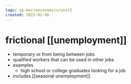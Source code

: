 ```yaml
---
tags: ap-macroeconomics/unit2 
created: 2022-01-06
---
```


# frictional [[unemployment]]

- temporary or from being between jobs
- qualified workers that can be used in other jobs
- examples
	- high school or college graduates looking for a job
- includes [[seasonal unemployment]] 
